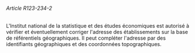###### Article R123-234-2

L'Institut national de la statistique et des études économiques est autorisé à vérifier et éventuellement corriger l'adresse des établissements sur la base de référentiels géographiques. Il peut compléter l'adresse par des identifiants géographiques et des coordonnées topographiques.

